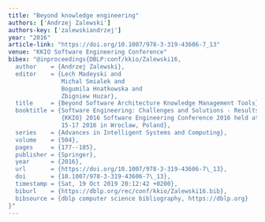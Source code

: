 ```yaml
---
title: "Beyond knowledge engineering"
authors: ['Andrzej Zalewski']
authors-key: ['zalewskiandrzej']
year: "2016"
article-link: "https://doi.org/10.1007/978-3-319-43606-7_13"
venue: "KKIO Software Engineering Conference"
bibex: "@inproceedings{DBLP:conf/kkio/Zalewski16,
  author    = {Andrzej Zalewski},
  editor    = {Lech Madeyski and
               Michal Smialek and
               Bogumila Hnatkowska and
               Zbigniew Huzar},
  title     = {Beyond Software Architecture Knowledge Management Tools},
  booktitle = {Software Engineering: Challenges and Solutions - Results of the {XVIII}
               {KKIO} 2016 Software Engineering Conference 2016 held at September
               15-17 2016 in Wroclaw, Poland},
  series    = {Advances in Intelligent Systems and Computing},
  volume    = {504},
  pages     = {177--185},
  publisher = {Springer},
  year      = {2016},
  url       = {https://doi.org/10.1007/978-3-319-43606-7\_13},
  doi       = {10.1007/978-3-319-43606-7\_13},
  timestamp = {Sat, 19 Oct 2019 20:12:42 +0200},
  biburl    = {https://dblp.org/rec/conf/kkio/Zalewski16.bib},
  bibsource = {dblp computer science bibliography, https://dblp.org}
}"
---
```


